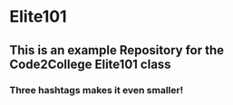 # Elite101
## This is an example Repository for the Code2College Elite101 class
### Three hashtags makes it even smaller!